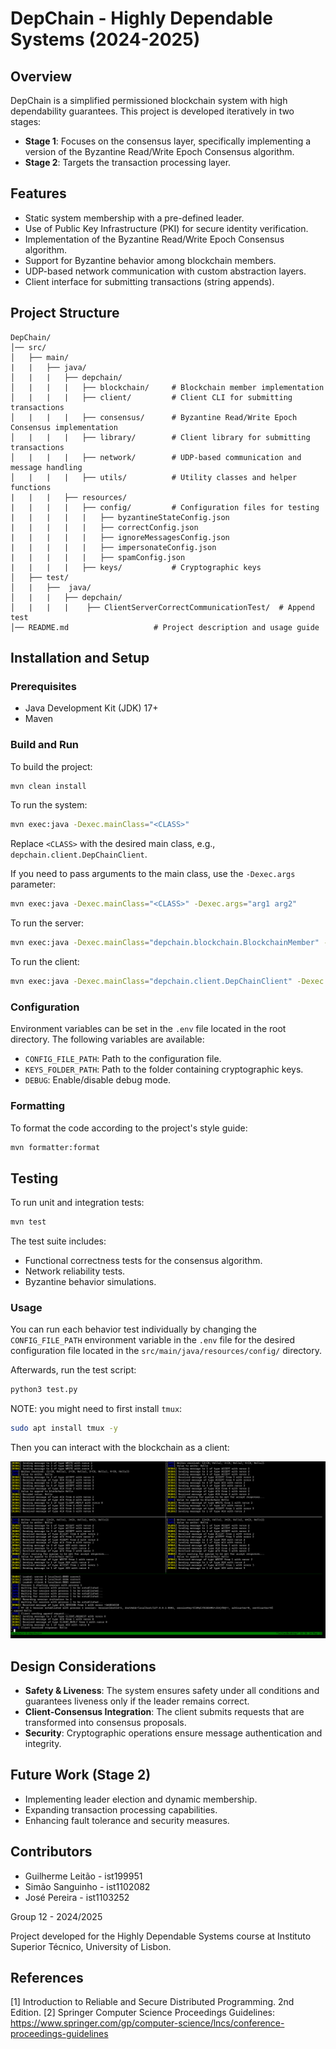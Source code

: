 # DepChain - Highly Dependable Systems (2024-2025)

## Overview

DepChain is a simplified permissioned blockchain system with high dependability guarantees. This project is developed iteratively in two stages:

- **Stage 1**: Focuses on the consensus layer, specifically implementing a version of the Byzantine Read/Write Epoch Consensus algorithm.
- **Stage 2**: Targets the transaction processing layer.

## Features

- Static system membership with a pre-defined leader.
- Use of Public Key Infrastructure (PKI) for secure identity verification.
- Implementation of the Byzantine Read/Write Epoch Consensus algorithm.
- Support for Byzantine behavior among blockchain members.
- UDP-based network communication with custom abstraction layers.
- Client interface for submitting transactions (string appends).

## Project Structure

```
DepChain/
│── src/                        
│   ├── main/
|   |   ├── java/
│   |   |   ├── depchain/
│   |   |   |   ├── blockchain/     # Blockchain member implementation
│   |   |   |   ├── client/         # Client CLI for submitting transactions
│   |   |   |   ├── consensus/      # Byzantine Read/Write Epoch Consensus implementation
│   |   |   |   ├── library/        # Client library for submitting transactions
│   |   |   |   ├── network/        # UDP-based communication and message handling
│   |   |   |   ├── utils/          # Utility classes and helper functions
|   |   |   ├── resources/
|   |   |   |   ├── config/         # Configuration files for testing
|   |   |   |   |   ├── byzantineStateConfig.json
|   |   |   |   |   ├── correctConfig.json
|   |   |   |   |   ├── ignoreMessagesConfig.json
|   |   |   |   |   ├── impersonateConfig.json
|   |   |   |   |   ├── spamConfig.json
|   |   |   |   ├── keys/           # Cryptographic keys
│   ├── test/
│   |   ├──  java/
│   |   |   ├── depchain/
│   |   |   |    ├── ClientServerCorrectCommunicationTest/  # Append test
│── README.md                   # Project description and usage guide
```

## Installation and Setup

### Prerequisites

- Java Development Kit (JDK) 17+
- Maven

### Build and Run

To build the project:

```sh
mvn clean install
```

To run the system:

```sh
mvn exec:java -Dexec.mainClass="<CLASS>"
```

Replace `<CLASS>` with the desired main class, e.g., `depchain.client.DepChainClient`.

If you need to pass arguments to the main class, use the `-Dexec.args` parameter:

```sh
mvn exec:java -Dexec.mainClass="<CLASS>" -Dexec.args="arg1 arg2"
```

To run the server:

```sh
mvn exec:java -Dexec.mainClass="depchain.blockchain.BlockchainMember" -Dexec.args="1 8001"
```

To run the client:

```sh
mvn exec:java -Dexec.mainClass="depchain.client.DepChainClient" -Dexec.args="5 9001"
```

### Configuration

Environment variables can be set in the `.env` file located in the root directory. The following variables are available:

- `CONFIG_FILE_PATH`: Path to the configuration file.
- `KEYS_FOLDER_PATH`: Path to the folder containing cryptographic keys.
- `DEBUG`: Enable/disable debug mode.

### Formatting

To format the code according to the project's style guide:

```sh
mvn formatter:format
```

## Testing

To run unit and integration tests:

```sh
mvn test
```

The test suite includes:

- Functional correctness tests for the consensus algorithm.
- Network reliability tests.
- Byzantine behavior simulations.

### Usage

You can run each behavior test individually by changing the `CONFIG_FILE_PATH` environment variable in the `.env` file for the desired configuration file located in the `src/main/java/resources/config/` directory.

Afterwards, run the test script:

```sh
python3 test.py
```

NOTE: you might need to first install `tmux`:

```sh
sudo apt install tmux -y
```

Then you can interact with the blockchain as a client:

![Client](./images/test_tmux.png)

## Design Considerations

- **Safety & Liveness**: The system ensures safety under all conditions and guarantees liveness only if the leader remains correct.
- **Client-Consensus Integration**: The client submits requests that are transformed into consensus proposals.
- **Security**: Cryptographic operations ensure message authentication and integrity.

## Future Work (Stage 2)

- Implementing leader election and dynamic membership.
- Expanding transaction processing capabilities.
- Enhancing fault tolerance and security measures.

## Contributors

- Guilherme Leitão - ist199951
- Simão Sanguinho - ist1102082
- José Pereira - ist1103252

Group 12 - 2024/2025

Project developed for the Highly Dependable Systems course at Instituto Superior Técnico, University of Lisbon.

## References

[1] Introduction to Reliable and Secure Distributed Programming. 2nd Edition.
[2] Springer Computer Science Proceedings Guidelines: https://www.springer.com/gp/computer-science/lncs/conference-proceedings-guidelines
